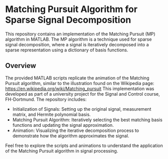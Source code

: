# Matching Pursuit Algorithm for Sparse Signal Decomposition 
This repository contains an implementation of the Matching Pursuit (MP) algorithm in MATLAB. The MP algorithm is a technique used for sparse signal decomposition, where a signal is iteratively decomposed into a sparse representation using a dictionary of basis functions.

## Overview
The provided MATLAB scripts replicate the animation of the Matching Pursuit algorithm, similar to the illustration found on the Wikipedia page: https://en.wikipedia.org/wiki/Matching_pursuit
This implementation was developed as part of a university project for the Signal and Control course, FH-Dortmund. 
The repository includes:

- Initialization of Signals: Setting up the original signal, measurement matrix, and Hermite polynomial basis.
- Matching Pursuit Algorithm: Iteratively selecting the best matching basis functions and updating the signal approximation.
- Animation: Visualizing the iterative decomposition process to demonstrate how the algorithm approximates the signal.
  
Feel free to explore the scripts and animations to understand the application of the Matching Pursuit algorithm in signal processing.
